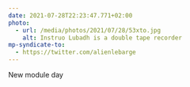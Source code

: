 ```yaml
---
date: 2021-07-28T22:23:47.771+02:00
photo:
  - url: /media/photos/2021/07/28/53xto.jpg
    alt: Instruo Lubadh is a double tape recorder
mp-syndicate-to:
  - https://twitter.com/alienlebarge
---
```

New module day
